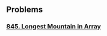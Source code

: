 ## Problems

### [845. Longest Mountain in Array](https://github.com/rss-maksim/max-code/blob/main/src/leetcode/845_longest-mountain-in-array/index.js)
